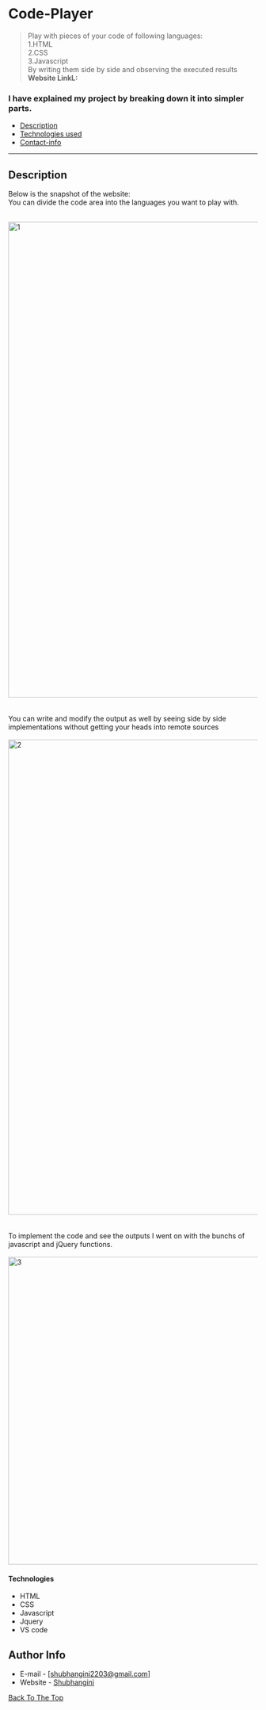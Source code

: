 # Code-Player
> Play with pieces of your code of following languages:<br>
1.HTML<br>
2.CSS<br>
3.Javascript<br>
By writing them side by side and observing the executed results<br>
<b>Website LinkL:</b><br>



### I have explained my project by breaking down it into simpler parts. 

- [Description](#description)
- [Technologies used](#technologies)
- [Contact-info](#author-info)

---

## Description 
Below is the snapshot of the website:<br>
You can divide the code area into the languages you want to play with.<br><br>


<img width="960" alt="1" src="https://user-images.githubusercontent.com/88343647/224553549-af0ac25d-56b5-455d-9513-1198c5f9e623.png">
<br><br><br>
You can write and modify the output as well by seeing side by side implementations without getting your heads into remote sources<br><br>


<img width="959" alt="2" src="https://user-images.githubusercontent.com/88343647/224553665-4c7de8e8-cabd-4b99-a456-49cae420c4d2.png">
<br><br><br>
To implement the code and see the outputs I went on with the bunchs of javascript and jQuery functions.
<br><br>


<img width="621" alt="3" src="https://user-images.githubusercontent.com/88343647/224553795-063a08b9-1dca-4482-88b6-719b2913c4f0.png">


#### Technologies

- HTML
- CSS
- Javascript
- Jquery
- VS code


## Author Info

- E-mail - [shubhangini2203@gmail.com]
- Website - [Shubhangini](https://62988a84130dd177a6a2332b--stately-crostata-24e520.netlify.app/)

[Back To The Top](#read-me-template)
